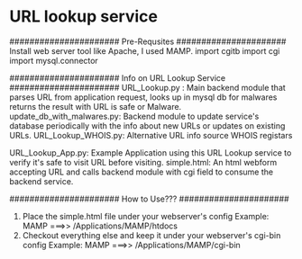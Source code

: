 # URL lookup service 
######################
Pre-Requsites
######################
Install web server tool like Apache, I used MAMP.
import cgitb
import cgi
import mysql.connector


######################
Info on URL Lookup Service
######################
URL_Lookup.py : Main backend module that parses URL from application request, looks up in mysql db for malwares
                returns the result with URL is safe or Malware.
update_db_with_malwares.py: Backend module to update service's database periodically with the info about new URLs or 
                updates on existing URLs.
URL_Lookup_WHOIS.py: Alternative URL info source WHOIS registars

URL_Lookup_App.py: Example Application using this URL Lookup service to verify it's safe to visit URL before visiting.
simple.html:    An html webform accepting URL and calls backend module with cgi field to consume the backend service.                                

######################
How to Use???
######################
1. Place the simple.html file under your webserver's config
    Example: MAMP ===>> /Applications/MAMP/htdocs
2. Checkout everything else and keep it under your webserver's cgi-bin config
    Example: MAMP ===>> /Applications/MAMP/cgi-bin